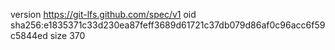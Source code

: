 version https://git-lfs.github.com/spec/v1
oid sha256:e1835371c33d230ea87feff3689d61721c37db079d86af0c96acc6f59c5844ed
size 370
